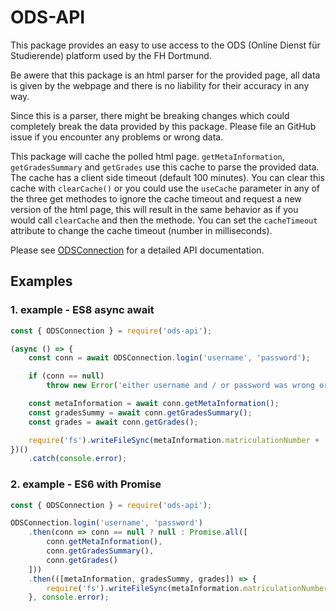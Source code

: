 # ODS-API

This package provides an easy to use access to the ODS (Online Dienst für Studierende) platform used by the FH Dortmund.

Be awere that this package is an html parser for the provided page, all data is given by the webpage and there is no liability for their accuracy in any way.

Since this is a parser, there might be breaking changes which could completely break the data provided by this package. Please file an GitHub issue if you encounter any problems or wrong data.

This package will cache the polled html page. `getMetaInformation`, `getGradesSummary` and `getGrades` use this cache to parse the provided data. The cache has a client side timeout (default 100 minutes). You can clear this cache with `clearCache()` or you could use the `useCache` parameter in any of the three get methodes to ignore the cache timeout and request a new version of the html page, this will result in the same behavior as if you would call `clearCache` and then the methode. You can set the `cacheTimeout` attribute to change the cache timeout (number in milliseconds).

Please see [ODSConnection](https://feirell.github.io/ods-api/classes/_index_.odsconnection.html) for a detailed API documentation.

## Examples

### 1. example - ES8 async await

<!-- USEFILE: example\\example-01.js -->
```js
const { ODSConnection } = require('ods-api');

(async () => {
    const conn = await ODSConnection.login('username', 'password');

    if (conn == null)
        throw new Error('either username and / or password was wrong or the the ods service was not reachable');

    const metaInformation = await conn.getMetaInformation();
    const gradesSummy = await conn.getGradesSummary();
    const grades = await conn.getGrades();

    require('fs').writeFileSync(metaInformation.matriculationNumber + '.json', JSON.stringify({ metaInformation, gradesSummy, grades }, undefined, 4));
})()
    .catch(console.error);
```
### 2. example - ES6 with Promise 

<!-- USEFILE: example\\example-02.js -->
```js
const { ODSConnection } = require('ods-api');

ODSConnection.login('username', 'password')
    .then(conn => conn == null ? null : Promise.all([
        conn.getMetaInformation(),
        conn.getGradesSummary(),
        conn.getGrades()
    ]))
    .then(([metaInformation, gradesSummy, grades]) => {
        require('fs').writeFileSync(metaInformation.matriculationNumber + '.json', JSON.stringify({ metaInformation, gradesSummy, grades }, undefined, 4))
    }, console.error);
```
